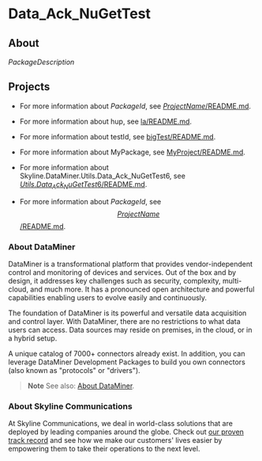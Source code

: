 # Data_Ack_NuGetTest

## About

$PackageDescription$

## Projects
* For more information about $PackageId$, see [$ProjectName$/README.md]($ProjectName$/README.md).
* For more information about hup, see [la/README.md](la/README.md).
* For more information about testId, see [bigTest/README.md](bigTest/README.md).
* For more information about MyPackage, see [MyProject/README.md](MyProject/README.md).
* For more information about Skyline.DataMiner.Utils.Data_Ack_NuGetTest6, see [$Utils.Data_Ack_NuGetTest6$/README.md]($Utils.Data_Ack_NuGetTest6$/README.md).

* For more information about $PackageId$, see [$$ProjectName$$/README.md]($$ProjectName$$/README.md).

### About DataMiner

DataMiner is a transformational platform that provides vendor-independent control and monitoring of devices and services. Out of the box and by design, it addresses key challenges such as security, complexity, multi-cloud, and much more. It has a pronounced open architecture and powerful capabilities enabling users to evolve easily and continuously.

The foundation of DataMiner is its powerful and versatile data acquisition and control layer. With DataMiner, there are no restrictions to what data users can access. Data sources may reside on premises, in the cloud, or in a hybrid setup.

A unique catalog of 7000+ connectors already exist. In addition, you can leverage DataMiner Development Packages to build you own connectors (also known as "protocols" or "drivers").

> **Note**
> See also: [About DataMiner](https://aka.dataminer.services/about-dataminer).

### About Skyline Communications

At Skyline Communications, we deal in world-class solutions that are deployed by leading companies around the globe. Check out [our proven track record](https://aka.dataminer.services/about-skyline) and see how we make our customers' lives easier by empowering them to take their operations to the next level.

<!-- Uncomment below and add more info to provide more information about how to use this package. -->
<!-- ## Getting Started -->


